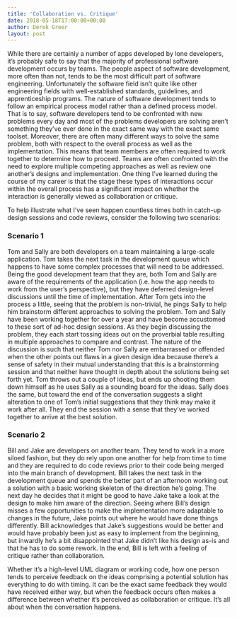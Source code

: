 ```yaml
---
title: 'Collaboration vs. Critique'
date: 2018-05-18T17:00:00+00:00
author: Derek Greer
layout: post
---
```


  While there are certainly a number of apps developed by lone developers, it’s probably safe to say that the majority of professional software development occurs by teams.  The people aspect of software development, more often than not, tends to be the most difficult part of software engineering.  Unfortunately the software field isn’t quite like other engineering fields with well-established standards, guidelines, and apprenticeship programs.  The nature of software development tends to follow an empirical process model rather than a defined process model.  That is to say, software developers tend to be confronted with new problems every day and most of the problems developers are solving aren’t something they’ve ever done in the exact same way with the exact same toolset.  Moreover, there are often many different ways to solve the same problem, both with respect to the overall process as well as the implementation.  This means that team members are often required to work together to determine how to proceed.  Teams are often confronted with the need to explore multiple competing approaches as well as review one another’s designs and implementation.  One thing I’ve learned during the course of my career is that the stage these types of interactions occur within the overall process has a significant impact on whether the interaction is generally viewed as collaboration or critique.

  
  To help illustrate what I’ve seen happen countless times both in catch-up design sessions and code reviews, consider the following two scenarios:

### Scenario 1
Tom and Sally are both developers on a team maintaining a large-scale application.  Tom takes the next task in the development queue which happens to have some complex processes that will need to be addressed.  Being the good development team that they are, both Tom and Sally are aware of the requirements of the application (i.e. how the app needs to work from the user’s perspective), but they have deferred design-level discussions until the time of implementation.  After Tom gets into the process a little, seeing that the problem is non-trivial, he pings Sally to help him brainstorm different approaches to solving the problem.  Tom and Sally have been working together for over a year and have become accustomed to these sort of ad-hoc design sessions.  As they begin discussing the problem, they each start tossing ideas out on the proverbial table resulting in multiple approaches to compare and contrast.  The nature of the discussion is such that neither Tom nor Sally are embarrassed or offended when the other points out flaws in a given design idea because there’s a sense of safety in their mutual understanding that this is a brainstorming session and that neither have thought in depth about the solutions being set forth yet.  Tom throws out a couple of ideas, but ends up shooting them down himself as he uses Sally as a sounding board for the ideas.  Sally does the same, but toward the end of the conversation suggests a slight alteration to one of Tom’s initial suggestions that they think may make it work after all.  They end the session with a sense that they’ve worked together to arrive at the best solution.

### Scenario 2
Bill and Jake are developers on another team.  They tend to work in a more siloed fashion, but they do rely upon one another for help from time to time and they are required to do code reviews prior to their code being merged into the main branch of development.  Bill takes the next task in the development queue and spends the better part of an afternoon working out a solution with a basic working skeleton of the direction he’s going.  The next day he decides that it might be good to have Jake take a look at the design to make him aware of the direction.  Seeing where Bill’s design misses a few opportunities to make the implementation more adaptable to changes in the future, Jake points out where he would have done things differently.  Bill acknowledges that Jake’s suggestions would be better and would have probably been just as easy to implement from the beginning, but inwardly he’s a bit disappointed that Jake didn’t like his design as-is and that he has to do some rework.  In the end, Bill is left with a feeling of critique rather than collaboration.

Whether it’s a high-level UML diagram or working code, how one person tends to perceive feedback on the ideas comprising a potential solution has everything to do with timing. It can be the exact same feedback they would have received either way, but when the feedback occurs often makes a difference between whether it’s perceived as collaboration or critique.  It’s all about when the conversation happens.

